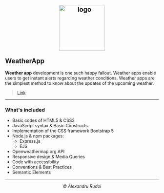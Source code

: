 ## <p align="center"><a href="https://vast-brushlands-94595.herokuapp.com/"><img src="https://i.ibb.co/MNs7FCv/favicon-0.png" alt="logo" width="150px" border="0"></a></p>WeatherApp

**Weather app** development is one such happy fallout. Weather apps enable users to get instant alerts regarding weather conditions. Weather apps are the simplest method to know about the updates of the upcoming weather.

> <p><a href="https://damp-wave-91569.herokuapp.com/">Link</a></p>

---

### What's included

+ Basic codes of HTML5 & CSS3
+ JavaScript syntax & Basic Constructs
+ Implementation of the CSS framework Bootstrap 5
+ Node.js & npm packages:
  * Express.js
  * EJS
+ Openweathermap.org API
+ Responsive design & Media Queries
+ Code with accessibility
+ Conventions & Best Practices
+ Semantic Elements

---

<p align="center"><em>&copy; Alexandru Rudoi</em></p>
